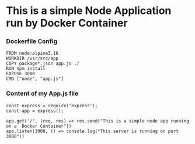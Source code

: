 # This is a simple Node Application run by Docker Container

### Dockerfile Config

    FROM node:alpine3.16
    WORKDIR /usr/src/app
    COPY package*.json app.js ./
    RUN npm install
    EXPOSE 3000
    CMD ["node", "app.js"]

### Content of my App.js file

    const express = require('express');
    const app = express();

    app.get('/', (req, res) => res.send("This is a simple node app running on a  Docker Container"))
    app.listen(3000, () => console.log("This server is running on port 3000"))
